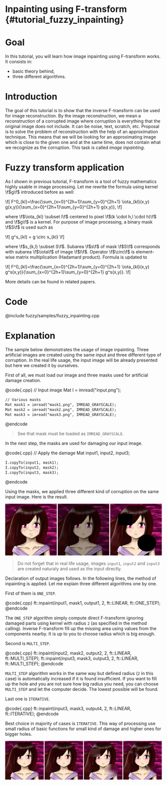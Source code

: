 Inpainting using F-transform {#tutorial_fuzzy_inpainting}
=============

Goal
====
In this tutorial, you will learn how image inpainting using F-transform works. It consists in:

-   basic theory behind,
-   three different algorithms.

Introduction
====
The goal of this tutorial is to show that the inverse F-transform can be used for image reconstruction. By the image reconstruction, we mean a reconstruction of a corrupted image where corruption is everything that the original image does not include. It can be noise, text, scratch, etc. Proposal is to solve the problem of reconstruction with the help of an approximation technique. This means that we will be looking for an approximating image which is close to the given one and at the same time, does not contain what we recognize as the corruption. This task is called _image inpainting_.

Fuzzy transform application
====
As I shown in previous tutorial, F-transform is a tool of fuzzy mathematics highly usable in image processing. Let me rewrite the formula using kernel \f$g\f$ introduced before as well:

\f[
    F^0_{kl}=\frac{\sum_{x=0}^{2h+1}\sum_{y=0}^{2h+1} \iota_{kl}(x,y) g(x,y)}{\sum_{x=0}^{2h+1}\sum_{y=0}^{2h+1} g(x,y)},
\f]

where \f$\iota_{kl} \subset I\f$ centered to pixel \f$(k \cdot h,l \cdot h)\f$ and \f$g\f$ is a kernel. For purpose of image processing, a binary mask \f$S\f$ is used such as

\f[
	g^s_{kl} = g \circ s_{kl}
\f]

where \f$s_{k,l} \subset S\f$. Subarea \f$s\f$ of mask \f$S\f$ corresponds with subarea \f$\iota\f$ of image \f$I\f$. Operator \f$\circ\f$ is element-wise matrix multiplication (Hadamard product). Formula is updated to

\f[
    F^0_{kl}=\frac{\sum_{x=0}^{2h+1}\sum_{y=0}^{2h+1} \iota_{kl}(x,y) g^s(x,y)}{\sum_{x=0}^{2h+1}\sum_{y=0}^{2h+1} g^s(x,y)}.
\f]

More details can be found in related papers.

Code
====

@include fuzzy/samples/fuzzy_inpainting.cpp

Explanation
====
The sample below demonstrates the usage of image inpainting. Three artificial images are created using the same input and three different type of corruption. In the real life usage, the input image will be already presented but here we created it by ourselves.

First of all, we must load our image and three masks used for artificial damage creation.

@code{.cpp}
    // Input image
    Mat I = imread("input.png");

    // Various masks
    Mat mask1 = imread("mask1.png", IMREAD_GRAYSCALE);
    Mat mask2 = imread("mask2.png", IMREAD_GRAYSCALE);
    Mat mask3 = imread("mask3.png", IMREAD_GRAYSCALE);
@endcode

> See that mask must be loaded as `IMREAD_GRAYSCALE`.

In the next step, the masks are used for damaging our input image.

@code{.cpp}
    // Apply the damage
    Mat input1, input2, input3;

    I.copyTo(input1, mask1);
    I.copyTo(input2, mask2);
    I.copyTo(input3, mask3);
@endcode

Using the masks, we applied three different kind of corruption on the same input image. Here is the result.

![input1, input2 and input3](images/fuzzy_inp_input.jpg)

> Do not forget that in real life usage, images `input1`, `input2` and `input3` are created naturaly and used as the input directly.

Declaration of output images follows. In the following lines, the method of inpainting is applied. Let me explain three different algorithms one by one.

First of them is `ONE_STEP`.

@code{.cpp}
    ft::inpaint(input1, mask1, output1, 2, ft::LINEAR, ft::ONE_STEP);
@endcode

The `ONE_STEP` algorithm simply compute direct F-transform ignoring damaged parts using kernel with radius `2` (as specified in the method calling). Inverse F-transform fill up the missing area using values from the components nearby. It is up to you to choose radius which is big enough.

Second is `MULTI_STEP`.

@code{.cpp}
    ft::inpaint(input2, mask2, output2, 2, ft::LINEAR, ft::MULTI_STEP);
    ft::inpaint(input3, mask3, output3, 2, ft::LINEAR, ft::MULTI_STEP);
@endcode

`MULTI_STEP` algorithm works in the same way but defined radius (`2` in this case) is automatically increased if it is found insufficient. If you want to fill up the hole and you are not sure how big radius you need, you can choose `MULTI_STEP` and let the computer decide. The lowest possible will be found.

Last one is `ITERATIVE`.

@code{.cpp}
    ft::inpaint(input3, mask3, output4, 2, ft::LINEAR, ft::ITERATIVE);
@endcode

Best choice in majority of cases is `ITERATIVE`. This way of processing use small radius of basic functions for small kind of damage and higher ones for bigger holes.

![output1 (ONE_STEP), output2 (MULTI_STEP), output3 (MULTI_STEP), output4 (ITERATIVE)](images/fuzzy_inp_output.jpg)
